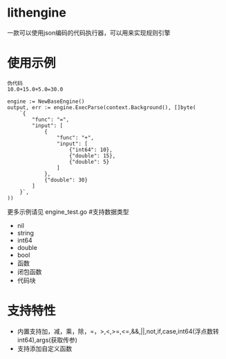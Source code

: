 # lithengine
一款可以使用json编码的代码执行器，可以用来实现规则引擎

# 使用示例
```
伪代码
10.0+15.0+5.0=30.0
```
```
engine := NewBaseEngine()
output, err := engine.ExecParse(context.Background(), []byte(
    `{
        "func": "=",
        "input": [
            {
                "func": "+",
                "input": [
                    {"int64": 10},
                    {"double": 15},
                    {"double": 5}
                ]
            },
            {"double": 30}
        ]
	}`,
))
```
更多示例请见 engine_test.go 
#支持数据类型
+ nil
+ string
+ int64
+ double
+ bool
+ 函数
+ 闭包函数
+ 代码块
# 支持特性
+ 内置支持加，减，乘，除，=，>,<,>=,<=,&&,||,not,if,case,int64(浮点数转int64),args(获取传参)
+ 支持添加自定义函数
